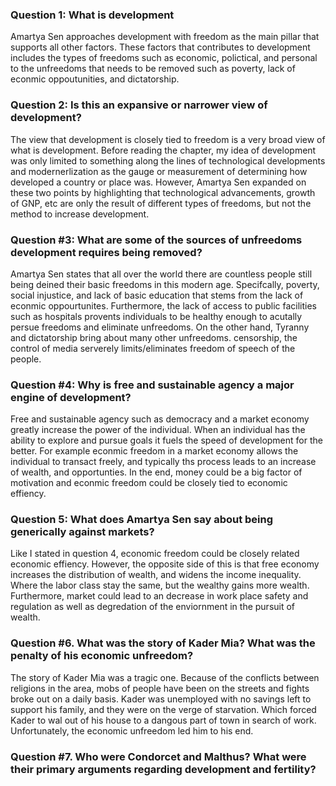 ### Question 1: What is development

Amartya Sen approaches development with freedom as the main pillar that supports all other factors. These factors that contributes to development includes the types of freedoms such as economic, polictical, and personal to the unfreedoms that needs to be removed such as poverty, lack of econmic oppoutunities, and dictatorship.

### Question 2: Is this an expansive or narrower view of development?

The view that development is closely tied to freedom is a very broad view of what is development. Before reading the chapter, my idea of development was only limited to something along the lines of technological developments and modernerlization as the gauge or measurement of determining how developed a country or place was. However, Amartya Sen expanded on these two points by highlighting that technological advancements, growth of GNP, etc are only the result of different types of freedoms, but not the method to increase development. 

### Question #3: What are some of the sources of unfreedoms development requires being removed?

Amartya Sen states that all over the world there are countless people still being deined their basic freedoms in this modern age. Specifcally, poverty, social injustice, and lack of basic education that stems from the lack of econmic oppourtunites. Furthermore, the lack of access to public facilities such as hospitals provents individuals to be healthy enough to acutally persue freedoms and eliminate unfreedoms. On the other hand, Tyranny and dictatorship bring about many other unfreedoms. censorship, the control of media serverely limits/eliminates freedom of speech of the people. 

### Question #4: Why is free and sustainable agency a major engine of development?

Free and sustainable agency such as democracy and a market economy greatly increase the power of the individual. When an individual has the ability to explore and pursue goals it fuels the speed of development for the better. For example econmic freedom in a market economy allows the individual to transact freely, and typically ths process leads to an increase of wealth, and opportunties. In the end, money could be a big factor of motivation and econmic freedom could be closely tied to economic effiency.

### Question 5: What does Amartya Sen say about being generically against markets?

Like I stated in question 4, economic freedom could be closely related economic effiency. However, the opposite side of this is that free economy increases the distribution of wealth, and widens the income inequality. Where the labor class stay the same, but the wealthy gains more wealth. Furthermore, market could lead to an decrease in work place safety and regulation as well as degredation of the enviornment in the pursuit of wealth. 

### Question #6. What was the story of Kader Mia? What was the penalty of his economic unfreedom?

The story of Kader Mia was a tragic one. Because of the conflicts between religions in the area, mobs of people have been on the streets and fights broke out on a daily basis. Kader was unemployed with no savings left to support his family, and they were on the verge of starvation. Which forced Kader to wal out of his house to a dangous part of town in search of work. Unfortunately, the economic unfreedom led him to his end.

### Question #7.  Who were Condorcet and Malthus? What were their primary arguments regarding development and fertility?

